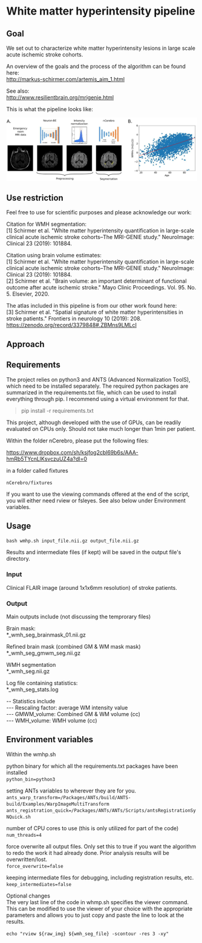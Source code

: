 # White matter hyperintensity pipeline

## Goal
We set out to characterize white matter hyperintensity lesions in large scale acute ischemic stroke cohorts.

An overview of the goals and the process of the algorithm can be found here:<br>
http://markus-schirmer.com/artemis_aim_1.html

See also:<br>
http://www.resilientbrain.org/mrigenie.html

This is what the pipeline looks like:

![WMH pipeline](wmhp_overview.jpg)

## Use restriction
Feel free to use for scientific purposes and please acknowledge our work:

Citation for WMH segmentation:<br>
[1] Schirmer et al. "White matter hyperintensity quantification in large-scale clinical acute ischemic stroke cohorts–The MRI-GENIE study." NeuroImage: Clinical 23 (2019): 101884.

Citation using brain volume estimates:<br>
[1] Schirmer et al. "White matter hyperintensity quantification in large-scale clinical acute ischemic stroke cohorts–The MRI-GENIE study." NeuroImage: Clinical 23 (2019): 101884.<br>
[2] Schirmer et al. "Brain volume: an important determinant of functional outcome after acute ischemic stroke." Mayo Clinic Proceedings. Vol. 95. No. 5. Elsevier, 2020.

The atlas included in this pipeline is from our other work found here:<br>
[3] Schirmer et al. "Spatial signature of white matter hyperintensities in stroke patients." Frontiers in neurology 10 (2019): 208.<br>
https://zenodo.org/record/3379848#.ZBMns9LMLcI

## Approach

## Requirements
The project relies on python3 and ANTS (Advanced Normalization ToolS), which need to be installed separately. The required python packages are summarized in the requirements.txt file, which can be used to install everything through pip. I recommend using a virtual environment for that. 

> pip install -r requirements.txt

This project, although developed with the use of GPUs, can be readily evaluated on CPUs only. Should not take much longer than 1min per patient. 

Within the folder nCerebro, please put the following files:

https://www.dropbox.com/sh/ksjfog2cbl69b6s/AAA-hmRb5TYcnLlKsvczuUZ4a?dl=0

in a folder called fixtures

`nCerebro/fixtures`

If you want to use the viewing commands offered at the end of the script, you will either need rview or fsleyes. See also below under Environment variables.

## Usage

`bash wmhp.sh input_file.nii.gz output_file.nii.gz`

Results and intermediate files (if kept) will be saved in the output file's directory. 

### Input
Clinical FLAIR image (around 1x1x6mm resolution) of stroke patients.

### Output
Main outputs include (not discussing the temprorary files)

Brain mask: <br>
*_wmh_seg_brainmask_01.nii.gz  

Refined brain mask (combined GM & WM mask mask)<br>
*_wmh_seg_gmwm_seg.nii.gz  

WMH segmentation<br>
*_wmh_seg.nii.gz

Log file containing statistics:<br>
*_wmh_seg_stats.log

-- Statistics include<br>
--- Rescaling factor: average WM intensity value<br>
--- GMWM_volume: Combined GM & WM volume (cc)<br>
--- WMH_volume: WMH volume (cc)

## Environment variables
Within the wmhp.sh

python binary for which all the requirements.txt packages have been installed <br>
`python_bin=python3`

setting ANTs variables to wherever they are for you.  <br>
`ants_warp_transform=/Packages/ANTs/build/ANTS-build/Examples/WarpImageMultiTransform`  <br>
`ants_registration_quick=/Packages/ANTs/ANTs/Scripts/antsRegistrationSyNQuick.sh`

number of CPU cores to use (this is only utilized for part of the code)  <br>
`num_threads=4`

force overwrite all output files. Only set this to true if you want the algorithm to redo the work it had already done. Prior analysis results will be overwritten/lost.  <br>
`force_overwrite=false`

keeping intermediate files for debugging, including registration results, etc.  <br>
`keep_intermediates=false`

Optional changes  <br>
The very last line of the code in whmp.sh specifies the viewer command. This can be modified to use the viewer of your choice with the appropriate parameters and allows you to just copy and paste the line to look at the results.  <br>

`echo "rview ${raw_img} ${wmh_seg_file} -scontour -res 3 -xy"`
